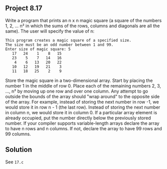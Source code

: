 ## Project 8.17

Write a program that prints an n x n magic square (a square of the numbers 1, 2, ... n² in which the sums of the rows, columns and diagonals are all the same). The user will specify the value of n:

```
This program creates a magic square of a specified size.
The size must be an odd number between 1 and 99.
Enter size of magic square: 5
   17   24    1    8   15
   23    5    7   14   16
    4    6   13   20   22
   10   12   19   21    3
   11   18   25    2    9
```

Store the magic square in a two-dimensional array. Start by placing the number 1 in the middle of row 0. Place each of the remaining numbers 2, 3, ..., n² by moving up one row and over one column. Any attempt to go outside the bounds of the array should "wrap around" to the opposite side of the array. For example, instead of storing the next number in row -1, we would store it in row n - 1 (the last row). Instead of storing the next number in column n, we would store it in column 0. If a particular array element is already occupied, put the number directly below the previously stored number. If your compiler supports variable-length arrays declare the array to have n rows and n columns. If not, declare the array to have 99 rows and 99 columns.

## Solution

See `17.c`
